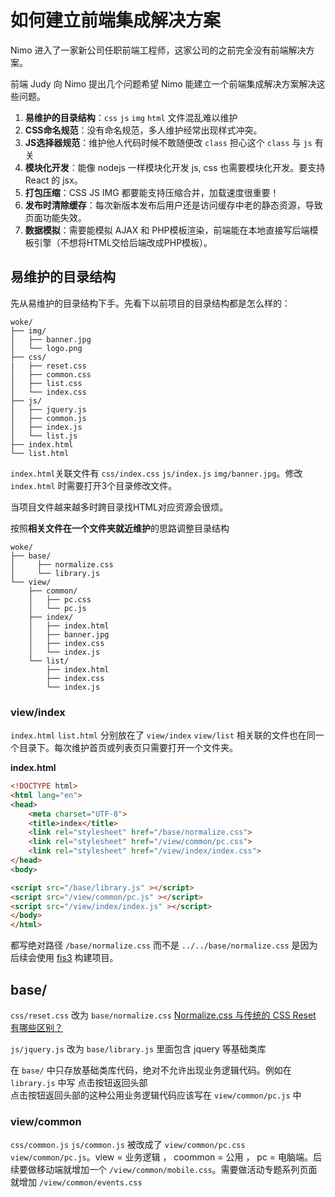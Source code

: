# 如何建立前端集成解决方案

Nimo 进入了一家新公司任职前端工程师，这家公司的之前完全没有前端解决方案。

前端 Judy 向 Nimo 提出几个问题希望 Nimo 能建立一个前端集成解决方案解决这些问题。


1. **易维护的目录结构**：`css` `js` `img` `html` 文件混乱难以维护
2. **CSS命名规范**：没有命名规范，多人维护经常出现样式冲突。
3. **JS选择器规范**：维护他人代码时候不敢随便改 `class` 担心这个 `class` 与 `js` 有关
4. **模块化开发**：能像 nodejs 一样模块化开发 js, css 也需要模块化开发。要支持 React 的 jsx。
5. **打包压缩**：CSS JS IMG 都要能支持压缩合并，加载速度很重要！
6. **发布时清除缓存**：每次新版本发布后用户还是访问缓存中老的静态资源，导致页面功能失效。
7. **数据模拟**：需要能模拟 AJAX 和 PHP模板渲染，前端能在本地直接写后端模板引擎（不想将HTML交给后端改成PHP模板）。


## 易维护的目录结构

先从易维护的目录结构下手。先看下以前项目的目录结构都是怎么样的：

```
woke/
├── img/
│   ├── banner.jpg
│   └── logo.png
├── css/
|   ├── reset.css
│   ├── common.css
│   ├── list.css    
│   └── index.css   
├── js/
│   ├── jquery.js
│   ├── common.js
│   ├── index.js
│   └── list.js
├── index.html
└── list.html
```

`index.html`关联文件有 `css/index.css` `js/index.js` `img/banner.jpg`。修改 `index.html` 时需要打开3个目录修改文件。

当项目文件越来越多时跨目录找HTML对应资源会很烦。

按照**相关文件在一个文件夹就近维护**的思路调整目录结构

```
woke/
├── base/
│     ├── normalize.css
│     └── library.js
└── view/
    ├── common/
    │   ├── pc.css
    │   └── pc.js
    ├── index/
    │   ├── index.html
    │   ├── banner.jpg
    │   ├── index.css
    │   └── index.js
    └── list/
        ├── index.html
        ├── index.css
        └── index.js
```


### view/index

`index.html` `list.html` 分别放在了 `view/index` `view/list` 相关联的文件也在同一个目录下。每次维护首页或列表页只需要打开一个文件夹。

**index.html**

```html
<!DOCTYPE html>
<html lang="en">
<head>
    <meta charset="UTF-8">
    <title>index</title>
    <link rel="stylesheet" href="/base/normalize.css">
    <link rel="stylesheet" href="/view/common/pc.css">
    <link rel="stylesheet" href="/view/index/index.css">
</head>
<body>

<script src="/base/library.js" ></script>
<script src="/view/common/pc.js" ></script>
<script src="/view/index/index.js" ></script>
</body>
</html>
```

都写绝对路径 `/base/normalize.css` 而不是 `../../base/normalize.css` 是因为后续会使用 [fis3](http://fis.baidu.com/) 构建项目。

## base/

`css/reset.css` 改为 `base/normalize.css` [Normalize.css 与传统的 CSS Reset 有哪些区别？](https://www.zhihu.com/question/20094066)

`js/jquery.js` 改为 `base/library.js` 里面包含 jquery 等基础类库

在 `base/` 中只存放基础类库代码，绝对不允许出现业务逻辑代码。例如在 `library.js` 中写 点击按钮返回头部  
点击按钮返回头部的这种公用业务逻辑代码应该写在 `view/common/pc.js` 中

### view/common

`css/common.js` `js/common.js` 被改成了 `view/common/pc.css` `view/common/pc.js`。view = 业务逻辑 ， coommon = 公用 ， pc = 电脑端。后续要做移动端就增加一个 `/view/common/mobile.css`。需要做活动专题系列页面就增加 `/view/common/events.css`
